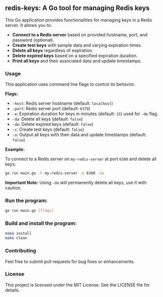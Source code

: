 ## redis-keys: A Go tool for managing Redis keys

This Go application provides functionalities for managing keys in a Redis server. It allows you to:

* **Connect to a Redis server** based on provided hostname, port, and password (optional).
* **Create test keys** with sample data and varying expiration times.
* **Delete all keys** regardless of expiration.
* **Delete expired keys** based on a specified expiration duration.
* **Print all keys** and their associated data and update timestamps.

### Usage

This application uses command line flags to control its behavior. 

**Flags:**

* `-host`: Redis server hostname (default: `localhost`)
* `-port`: Redis server port (default: `6379`)
* `-e`: Expiration duration for keys in minutes (default: `15`) used for `-de` flag.
* `-da`: Delete all keys (default: `false`)
* `-de`: Delete expired keys (default: `false`)
* `-c`: Create test keys (default: `false`)
* `-o`: Output all keys with their data and update timestamps (default: `false`)

**Example:**

To connect to a Redis server on `my-redis-server` at port `6380` and delete all keys:

```bash
go run main.go -h my-redis-server -p 6380 -da
```

**Important Note:** Using `-da` will permanently delete all keys, use it with caution.

### Run the program:

   ```bash
   go run main.go [flags]
   ```

### Build and install the program:

   ```bash
   make install
   make clean
   ```

### Contributing

Feel free to submit pull requests for bug fixes or enhancements. 

### License

This project is licensed under the MIT License. See the LICENSE file for details.
